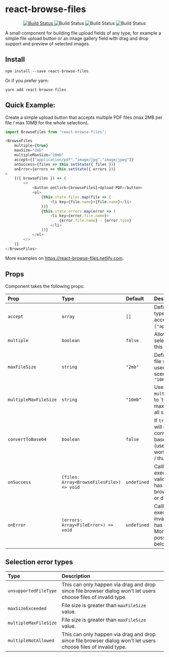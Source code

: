 # react-browse-files

<p align="center">
  <a href="https://travis-ci.org/adrian1358/react-browse-files.svg?branch=master">
    <img alt="Build Status" src="https://travis-ci.org/adrian1358/react-browse-files.svg?branch=master">
  </a>
  
  <img alt="Build Status" src="https://img.shields.io/npm/dw/react-browse-files.svg">
  <img alt="Build Status" src="https://img.shields.io/badge/code_style-prettier-ff69b4.svg?style=flat-square">  
  <img alt="Build Status" src="https://img.shields.io/npm/types/react-browse-files.svg">
    
</p>

A small component for building file upload fields of any type, for example a simple file upload button or 
an image gallery field with drag and drop support and preview of selected images. 

## Install
```
npm install --save react-browse-files
```

Or if you prefer yarn: 
```
yarn add react-browse-files
```

## Quick Example:
Create a simple upload button that accepts multiple PDF files (max 2MB per file / max 10MB for the whole selection).

```javascript
import BrowseFiles from "react-browse-files";
```

```javascript
<BrowseFiles
    multiple={true} 
    maxSize="2mb"
    multipleMaxSize="10mb"
    accept={["application/pdf","image/jpg","image/jpeg"]}
    onSuccess={files => this.setState({ files })}
    onError={errors => this.setState({ errors })}
>
    {({ browseFiles }) => (
        <>
            <button onClick={browseFiles}>Upload PDF</button>
            <ol>
                {this.state.files.map(file => (
                    <li key={file.name}>{file.name}</li>
                ))}
                {this.state.errors.map(error => (
                    <li key={error.file.name}>
                        {error.file.name} - {error.type}
                    </li>
                ))}
            </ol>
        </>
    )}
</BrowseFiles>
```

More examples on https://react-browse-files.netlify.com.

## Props

Component takes the following props:


| Prop                | Type                                    | Default   | Description                                                                                                           |
| :------------------ | :-------------------------------------- | :-------- | :-------------------------------------------------------------------------------------------------------------------- |
| `accept`              | `array`                                   | `[]`        | Defines which file types will be accepted. Example: `["application/pdf"]`.                                            |
| `multiple`            | `boolean`                                 | `false`     | Allow multiple file selection by setting this prop to `true.                                                          |
| `maxFileSize`         | `string`                                  | `"2mb"`     | Defines maximum file size (bytes lib used behind the scenes). Example: `"10mb"`                                       |
| `multipleMaxFileSize` | `string`                                  | `"10mb"`    | Useful only if `multiple` prop is set to `true. Defines maximum file size of all selected files.                      |
| `convertToBase64`     | `boolean`                                 | `false`     | If `true`, selected files will also be converted to baser64 format (useful when working with images / thumbnails).    |
| `onSuccess`           | `(files: Array<BrowseFilesFile>) => void` | `undefined` | Callback that will get executed once a valid file selection has been made (via browse files dialog or drag and drop). |
| `onError`             | `(errors: Array<FileError>) => void`      | `undefined` | Callback that will get executed once an invalid file selection has been made. More info about possible errors below.  |

## Selection error types

| Type                | Description
| :------------------ | :-------------------
| `unsupportedFileType`              | This can only happen via drag and drop since file browser dialog won't let users choose files of invalid type.
| `maxSizeExceeded`            | File size is greater than `maxFileSize` value.
| `multipleMaxFileSize` | File size is greater than `maxFileSize` value.
| `multipleNotAllowed`         | This can only happen via drag and drop since file browser dialog won't let users choose files of invalid type.
